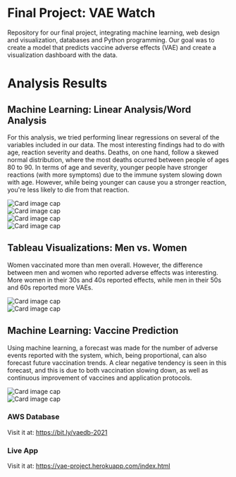 # Final Project: VAE Watch
Repository for our final project, integrating machine learning, web design and visualization, databases and Python programming. Our goal was to create a model that predicts vaccine adverse effects (VAE) and create a visualization dashboard with the data.

# Analysis Results
## Machine Learning: Linear Analysis/Word Analysis
For this analysis, we tried performing linear regressions on several of the variables included in our data. The most interesting findings had to do with age, reaction severity and deaths. Deaths, on one hand, follow a skewed normal distribution, where the most deaths ocurred between people of ages 80 to 90. In terms of age and severity, younger people have stronger reactions (with more symptoms) due to the immune system slowing down with age. However, while being younger can cause you a stronger reaction, you're less likely to die from that reaction.

<div class="row">
  <div class="col-md-3">
      <img class="pictureh" src="https://i.ibb.co/whkCBFJ/agedeaths.png" alt="Card image cap">
  </div>
  <div class="col-md-3">
      <img class="pictureh" src="https://i.ibb.co/26qXFGP/agesev-all.png" alt="Card image cap">
  </div>
  <div class="col-md-3">
      <img class="pictureh" src="https://i.ibb.co/6PW4Ywn/agesev-pfizer.png" alt="Card image cap">
  </div>
  <div class="col-md-3">
      <img class="pictureh" src="https://i.ibb.co/xhh3q90/wordcloudsymptoms.png" alt="Card image cap">
  </div>
</div>

## Tableau Visualizations: Men vs. Women
Women vaccinated more than men overall. However, the difference between men and women who reported adverse effects was interesting. More women in their 30s and 40s reported effects, while men in their 50s and 60s reported more VAEs. 
<div class="col-md-6">
    <img class="pictureh" src="https://i.ibb.co/7jxmrkb/men.png" alt="Card image cap">
</div>
<div class="col-md-6">
    <img class="pictureh" src="https://i.ibb.co/fqHZx3r/women.png" alt="Card image cap">
</div>

## Machine Learning: Vaccine Prediction
Using machine learning, a forecast was made for the number of adverse events reported with the system, which, being proportional, can also forecast future vaccination trends. A clear negative tendency is seen in this forecast,  and this is due to both vaccination slowing down, as well as continuous improvement of vaccines and application protocols.

<div class="col-md-6">
    <img class="pictureh" src="https://i.ibb.co/2s6T6Lj/forecast1.png" alt="Card image cap">
</div>
<div class="col-md-6">
    <img class="pictureh" src="https://i.ibb.co/zncsrq2/forecast2.png" alt="Card image cap">
</div>

### AWS Database
Visit it at: https://bit.ly/vaedb-2021

### Live App
Visit it at: https://vae-project.herokuapp.com/index.html
